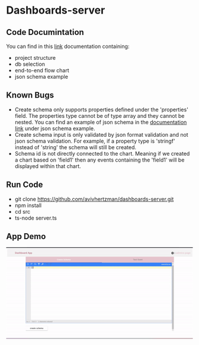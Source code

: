 # Dashboards-server

## Code Documintation

You can find in this [link](https://docs.google.com/document/d/1g5Rtkfnynjrl25uLGr_flklEqyrIvxTm1RpqIHzRZmA/edit?usp=sharing)  documentation containing:
- project structure
- db selection
- end-to-end flow chart
- json schema example

## Known Bugs
- Create schema only supports properties defined under the 'properties' field. The properties type cannot be of type array and they cannot be nested. You can find an example of json schema in the [documentation link](https://docs.google.com/document/d/1g5Rtkfnynjrl25uLGr_flklEqyrIvxTm1RpqIHzRZmA/edit?usp=sharing) under json schema example.
- Create schema input is only validated by json format validation and not json schema validation. For example, if a property type is 'stringf' instead of 'string' the schema will still be created.
- Schema id is not directly connected to the chart. Meaning if we created a chart based on 'field1' then any events containing the 'field1' will be displayed within that chart.

## Run Code
- git clone https://github.com/avivhertzman/dashboards-server.git
- npm install
- cd src
- ts-node server.ts

## App Demo
![](https://github.com/avivhertzman/dashboards-server/blob/00e051b6fc23b84c180a8e2d417ec900692f5592/assets/ezgif.com-crop.gif)
